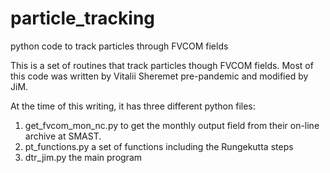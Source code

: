 # particle_tracking
python code to track particles through FVCOM fields

This is a set of routines that track particles though FVCOM fields.
Most of this code was written by Vitalii Sheremet pre-pandemic and modified by JiM.

At the time of this writing, it has three different python files:
1) get_fvcom_mon_nc.py to get the monthly output field from their on-line archive at SMAST.
2) pt_functions.py a set of functions including the Rungekutta steps
3) dtr_jim.py the main program
